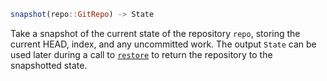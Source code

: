 ```julia
snapshot(repo::GitRepo) -> State
```

Take a snapshot of the current state of the repository `repo`, storing the current HEAD, index, and any uncommitted work. The output `State` can be used later during a call to [`restore`](@ref) to return the repository to the snapshotted state.
